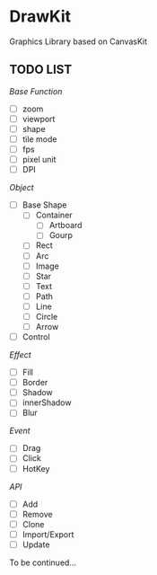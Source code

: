 # DrawKit

Graphics Library based on CanvasKit

## TODO LIST

_Base Function_

- [ ] zoom
- [ ] viewport
- [ ] shape
- [ ] tile mode
- [ ] fps
- [ ] pixel unit
- [ ] DPI

_Object_

- [ ] Base Shape
  - [ ] Container
    - [ ] Artboard
    - [ ] Gourp
  - [ ] Rect
  - [ ] Arc
  - [ ] Image
  - [ ] Star
  - [ ] Text
  - [ ] Path
  - [ ] Line
  - [ ] Circle
  - [ ] Arrow
- [ ] Control

_Effect_

- [ ] Fill
- [ ] Border
- [ ] Shadow
- [ ] innerShadow
- [ ] Blur

_Event_

- [ ] Drag
- [ ] Click
- [ ] HotKey

_API_

- [ ] Add
- [ ] Remove
- [ ] Clone
- [ ] Import/Export
- [ ] Update

To be continued...
